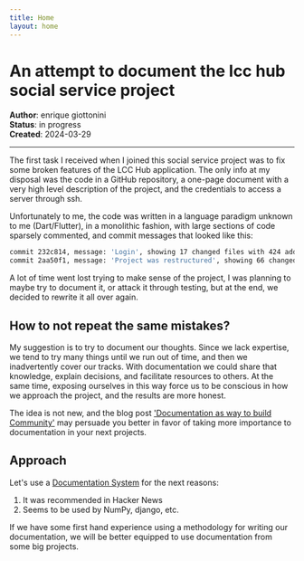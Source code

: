 ```yaml
---
title: Home
layout: home
---
```


# **An attempt to document the lcc hub social service project**

**Author**: enrique giottonini \
**Status**: in progress \
**Created**: 2024-03-29

---

The first task I received when I joined this social service project was to fix some
broken features of the LCC Hub application. The only info at my disposal was the code
in a GitHub repository, a one-page document with a very high level description of the project,
and the credentials to access a server through ssh.

Unfortunately to me, the code was written in a language paradigm unknown to me (Dart/Flutter), in a monolithic fashion, with large sections of code sparsely commented,
and commit messages that looked like this:

```bash
commit 232c814, message: 'Login', showing 17 changed files with 424 additions and 59 deletions
commit 2aa50f1, message: 'Project was restructured', showing 66 changed files with 937 additions and 316 deletions
```

A lot of time went lost trying to make sense of the project, I was planning to maybe try to
document it, or attack it through testing, but at the end,
we decided to rewrite it all over again.

## How to not repeat the same mistakes?

My suggestion is to try to document our thoughts. Since we lack expertise, we tend to try many
things until we run out of time, and then we inadvertently cover our tracks. With documentation
we could share that knowledge, explain decisions, and facilitate resources to others. At the same
time, exposing ourselves in this way force us to be conscious in how we approach the project, and the results are more honest.

The idea is not new, and the blog post ['Documentation as way to build Community'](https://labs.quansight.org/blog/2020/03/documentation-as-a-way-to-build-community) may persuade you better in favor of taking more importance to documentation in your next projects.

## Approach

Let's use a [Documentation System](https://documentation.divio.com/) for the next reasons:

1. It was recommended in Hacker News
2. Seems to be used by NumPy, django, etc.

If we have some first hand experience using a methodology for writing our documentation, we will
be better equipped to use documentation from some big projects.
